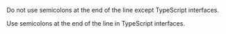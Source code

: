 Do not use semicolons at the end of the line except TypeScript interfaces.

Use semicolons at the end of the line in TypeScript interfaces.
